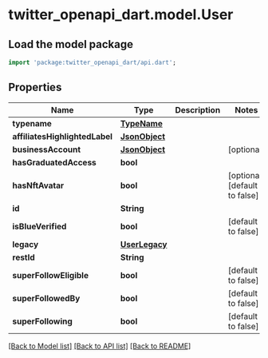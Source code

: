 # twitter_openapi_dart.model.User

## Load the model package
```dart
import 'package:twitter_openapi_dart/api.dart';
```

## Properties
Name | Type | Description | Notes
------------ | ------------- | ------------- | -------------
**typename** | [**TypeName**](TypeName.md) |  | 
**affiliatesHighlightedLabel** | [**JsonObject**](.md) |  | 
**businessAccount** | [**JsonObject**](.md) |  | [optional] 
**hasGraduatedAccess** | **bool** |  | 
**hasNftAvatar** | **bool** |  | [optional] [default to false]
**id** | **String** |  | 
**isBlueVerified** | **bool** |  | [default to false]
**legacy** | [**UserLegacy**](UserLegacy.md) |  | 
**restId** | **String** |  | 
**superFollowEligible** | **bool** |  | [default to false]
**superFollowedBy** | **bool** |  | [default to false]
**superFollowing** | **bool** |  | [default to false]

[[Back to Model list]](../README.md#documentation-for-models) [[Back to API list]](../README.md#documentation-for-api-endpoints) [[Back to README]](../README.md)



